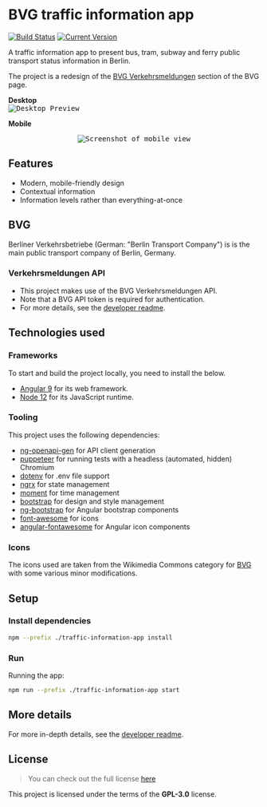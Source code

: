 # BVG traffic information app
[![Build Status](https://img.shields.io/endpoint.svg?url=https%3A%2F%2Factions-badge.atrox.dev%2Folof-nord%2Fbvg-traffic-information-app%2Fbadge&label=build&logo=none)](https://actions-badge.atrox.dev/olof-nord/bvg-traffic-information-app/goto?ref=master)
[![Current Version](https://img.shields.io/badge/version-0.3.0-green.svg)](https://github.com/olof-nord/bvg-traffic-information-app)

A traffic information app to present bus, tram, subway and ferry public transport status information in Berlin.

The project is a redesign of the [BVG Verkehrsmeldungen](https://www.bvg.de/de/Fahrinfo/Verkehrsmeldungen) section of the BVG page.

**Desktop**  
<kbd>
![Desktop Preview](https://github.com/olof-nord/bvg-traffic-information-app/raw/master/assets/Screenshot_desktop.png)
</kbd>

**Mobile**  

<p align="center">
  <kbd>
    <img src="https://github.com/olof-nord/bvg-traffic-information-app/raw/master/assets/Screenshot_mobile.png" alt="Screenshot of mobile view"/>
  </kbd>
</p>

## Features
- Modern, mobile-friendly design
- Contextual information
- Information levels rather than everything-at-once

## BVG
Berliner Verkehrsbetriebe (German: "Berlin Transport Company") is is the main public transport company of Berlin, Germany.

### Verkehrsmeldungen API
- This project makes use of the BVG Verkehrsmeldungen API.
- Note that a BVG API token is required for authentication. 
- For more details, see the [developer readme](https://github.com/olof-nord/bvg-traffic-information-app/blob/master/traffic-information-app/README.md).

## Technologies used
### Frameworks
To start and build the project locally, you need to install the below.
- [Angular 9](https://github.com/angular/angular) for its web framework.
- [Node 12](https://github.com/nodejs/node) for its JavaScript runtime.

### Tooling
This project uses the following dependencies:
- [ng-openapi-gen](https://github.com/cyclosproject/ng-openapi-gen) for API client generation
- [puppeteer](https://github.com/puppeteer/puppeteer) for running tests with a headless (automated, hidden) Chromium
- [dotenv](https://github.com/motdotla/dotenv) for .env file support
- [ngrx](https://github.com/ngrx/platform) for state management
- [moment](https://github.com/moment/moment) for time management
- [bootstrap](https://github.com/twbs/bootstrap) for design and style management
- [ng-bootstrap](https://github.com/ng-bootstrap/ng-bootstrap) for Angular bootstrap components
- [font-awesome](https://github.com/FortAwesome/Font-Awesome) for icons
- [angular-fontawesome](https://github.com/FortAwesome/angular-fontawesome) for Angular icon components

### Icons
The icons used are taken from the Wikimedia Commons category for [BVG](https://commons.wikimedia.org/wiki/Category:Berliner_Verkehrsbetriebe)
with some various minor modifications.

## Setup
### Install dependencies 
```sh
npm --prefix ./traffic-information-app install
```

### Run
Running the app:  
```sh
npm run --prefix ./traffic-information-app start
```

## More details
For more in-depth details, see the [developer readme](https://github.com/olof-nord/bvg-traffic-information-app/blob/master/traffic-information-app/README.md).

## License
>You can check out the full license [here](https://github.com/olof-nord/bvg-traffic-information-app/blob/master/LICENSE)

This project is licensed under the terms of the **GPL-3.0** license.
